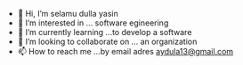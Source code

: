- 👋 Hi, I’m selamu dulla yasin
- 👀 I’m interested in ... software egineering
- 🌱 I’m currently learning ...to develop a software
- 💞️ I’m looking to collaborate on ... an organization
- 📫 How to reach me ...by email adres aydula13@gmail.com

<!---
Selamuyasin/Selamuyasin is a ✨ special ✨ repository because its `README.md` (this file) appears on your GitHub profile.
You can click the Preview link to take a look at your changes.
--->
